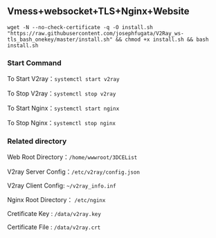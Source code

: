 ## Vmess+websocket+TLS+Nginx+Website
```
wget -N --no-check-certificate -q -O install.sh "https://raw.githubusercontent.com/josephfugata/V2Ray_ws-tls_bash_onekey/master/install.sh" && chmod +x install.sh && bash install.sh
```
 

### Start Command

To Start V2ray：`systemctl start v2ray`

To Stop V2ray：`systemctl stop v2ray`

To Start Nginx：`systemctl start nginx`

To Stop Nginx：`systemctl stop nginx`

### Related directory

Web Root Directory：`/home/wwwroot/3DCEList`

V2ray Server Config：`/etc/v2ray/config.json`

V2ray Client Config: `~/v2ray_info.inf`

Nginx Root Directory： `/etc/nginx`

Cretificate Key : `/data/v2ray.key`

Certificate File : `/data/v2ray.crt`






